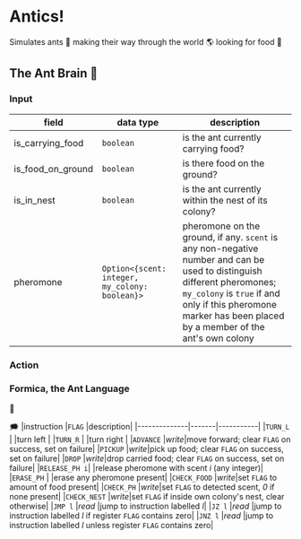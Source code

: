 # Antics!
Simulates ants 🐜 making their way through the world 🌎 looking for food 🍔

## The Ant Brain 🧠
### Input
|field             |data type|description|
|------------------|---------|-----------|
|is_carrying_food  |`boolean`|is the ant currently carrying food?|
|is_food_on_ground |`boolean`|is there food on the ground?|
|is_in_nest        |`boolean`|is the ant currently within the nest of its colony?|
|pheromone         |`Option<{scent: integer, my_colony: boolean}>`|pheromone on the ground, if any. `scent` is any non-negative number and can be used to distinguish different pheromones; `my_colony` is `true` if and only if this pheromone marker has been placed by a member of the ant's own colony|

### Action

### Formica, the Ant Language 
🐜

🗯️
|instruction   |`FLAG` |description|
|--------------|-------|-----------|
|`TURN_L`      |       |turn left  |
|`TURN_R`      |       |turn right |
|`ADVANCE`     |*write*|move forward; clear `FLAG` on success, set on failure|
|`PICKUP`      |*write*|pick up food; clear `FLAG` on success, set on failure|
|`DROP`        |*write*|drop carried food; clear `FLAG` on success, set on failure|
|`RELEASE_PH i`|       |release pheromone with scent *i* (any integer)|
|`ERASE_PH`    |       |erase any pheromone present|
|`CHECK_FOOD`  |*write*|set `FLAG` to amount of food present|
|`CHECK_PH`    |*write*|set `FLAG` to detected scent, *0* if none present|
|`CHECK_NEST`  |*write*|set `FLAG` if inside own colony's nest, clear otherwise|
|`JMP l`       |*read* |jump to instruction labelled *l*|
|`JZ l`        |*read* |jump to instruction labelled *l* if register `FLAG` contains zero|
|`JNZ l`       |*read* |jump to instruction labelled *l* unless register `FLAG` contains zero|